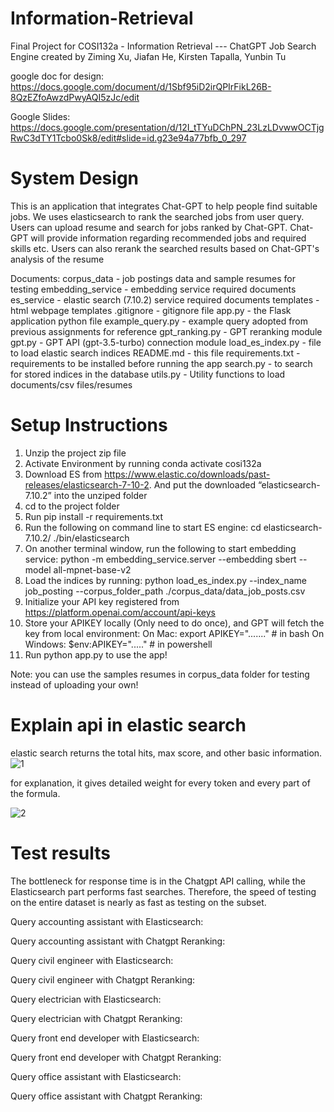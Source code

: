 # Information-Retrieval
Final Project for COSI132a - Information Retrieval --- ChatGPT Job Search Engine
created by Ziming Xu, Jiafan He, Kirsten Tapalla, Yunbin Tu

google doc for design:
https://docs.google.com/document/d/1Sbf95iD2irQPIrFikL26B-8QzEZfoAwzdPwyAQI5zJc/edit

Google Slides:
https://docs.google.com/presentation/d/12I_tTYuDChPN_23LzLDvwwOCTjgRwC3dTY1Tcbo0Sk8/edit#slide=id.g23e94a77bfb_0_297


# System Design
This is an application that integrates Chat-GPT to help people find suitable jobs.
We uses elasticsearch to rank the searched jobs from user query.
Users can upload resume and search for jobs ranked by Chat-GPT. Chat-GPT will provide information regarding recommended jobs and required skills etc.
Users can also rerank the searched results based on Chat-GPT's analysis of the resume

Documents:
corpus_data                 - job postings data and sample resumes for testing
embedding_service           - embedding service required documents 
es_service                  - elastic search (7.10.2) service required documents 
templates                   - html webpage templates 
.gitignore                  - gitignore file 
app.py                      - the Flask application python file
example_query.py            - example query adopted from previous assignments for reference
gpt_ranking.py              - GPT reranking module
gpt.py                      - GPT API (gpt-3.5-turbo) connection module
load_es_index.py            - file to load elastic search indices
README.md                   - this file
requirements.txt            - requirements to be installed before running the app
search.py                   - to search for stored indices in the database
utils.py                    - Utility functions to load documents/csv files/resumes


# Setup Instructions 
1. Unzip the project zip file
2. Activate Environment by running conda activate cosi132a
3. Download ES from https://www.elastic.co/downloads/past-releases/elasticsearch-7-10-2. 
And put the downloaded “elasticsearch-7.10.2” into the unziped folder
4. cd to the project folder
5. Run pip install -r requirements.txt
6. Run the following on command line to start ES engine: 
        cd elasticsearch-7.10.2/
        ./bin/elasticsearch
7. On another terminal window, run the following to start embedding service:
        python -m embedding_service.server --embedding sbert  --model all-mpnet-base-v2
8. Load the indices by running:
        python load_es_index.py --index_name job_posting --corpus_folder_path ./corpus_data/data_job_posts.csv
9. Initialize your API key registered from https://platform.openai.com/account/api-keys
10. Store your APIKEY locally (Only need to do once), and GPT will fetch the key from local environment:
    On Mac:
        export APIKEY="......."  # in bash
    On Windows:
        $env:APIKEY="....." # in powershell
11. Run python app.py to use the app! 

Note: you can use the samples resumes in corpus_data folder for testing instead of uploading your own! 


# Explain api in elastic search

elastic search returns the total hits, max score, and other basic information.
![1](https://user-images.githubusercontent.com/60807383/236937626-f0a4cf37-55cc-48e7-83c0-38b43af4a09a.png)

for explanation, it gives detailed weight for every token and every part of the formula.

 ![2](https://user-images.githubusercontent.com/60807383/236937635-db51833e-2097-48f9-b202-9d5bb974484c.png)


# Test results

The bottleneck for response time is in the Chatgpt API calling, while the Elasticsearch part performs fast searches. Therefore, the speed of testing on the entire dataset is nearly as fast as testing on the subset.

Query accounting assistant with Elasticsearch:

Query accounting assistant with Chatgpt Reranking:

Query civil engineer with Elasticsearch:

Query civil engineer with Chatgpt Reranking:

Query electrician with Elasticsearch:

Query electrician with Chatgpt Reranking:

Query front end developer with Elasticsearch:

Query front end developer with Chatgpt Reranking:

Query office assistant with Elasticsearch:

Query office assistant with Chatgpt Reranking:
